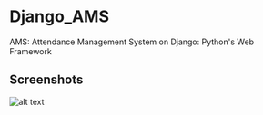 # Django_AMS
AMS: Attendance Management System on Django: Python's Web Framework

## Screenshots
![alt text](https://github.com/wackymenace/Django_AMS/images/dashboard.png)

